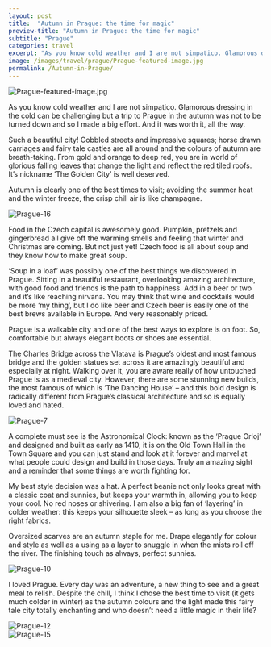 ```yaml
---
layout: post
title:  "Autumn in Prague: the time for magic"
preview-title: "Autumn in Prague: the time for magic"
subtitle: "Prague"
categories: travel 
excerpt: "As you know cold weather and I are not simpatico. Glamorous dressing in the cold can be challenging but a trip to Prague in the autumn was not to be turned down and so I made a big effort. And it was worth it, all the way."
image: /images/travel/prague/Prague-featured-image.jpg
permalink: /Autumn-in-Prague/
---
```

 <img src="/images/travel/prague/Prague-featured-image.jpg" alt="Prague-featured-image.jpg">
 

 As you know cold weather and I are not simpatico. Glamorous dressing in the cold can be challenging but a trip to Prague in the autumn was not to be turned down and so I made a big effort. And it was worth it, all the way.

Such a beautiful city! Cobbled streets and impressive squares; horse drawn carriages and fairy tale castles are all around and the colours of autumn are breath-taking. From gold and orange to deep red, you are in world of glorious falling leaves that change the light and reflect the red tiled roofs. It’s nickname ‘The Golden City’ is well deserved. 

Autumn is clearly one of the best times to visit; avoiding the summer heat and the winter freeze, the crisp chill air is like champagne.

<div class="row no-gutters">
    <div class="col-sm-6">
        <div class="post-left-image" style="background: url(../images/travel/prague/Prague-1.jpg) no-repeat; background-size: cover; margin-right: 0.5rem; max-height: 550px !important"></div>
    </div>
    <div class="col-sm-6">
        <div class="post-right-image" style="background: url(../images/travel/prague/Prague-2.jpg) no-repeat; background-size: cover; margin-left: 0.5rem; max-height: 550px !important"></div>
    </div>
</div>

 <img src="/images/travel/prague/Prague-16.jpg" alt="Prague-16">

 Food in the Czech capital is awesomely good. Pumpkin, pretzels and gingerbread all give off the warming smells and feeling that winter and Christmas are coming. But not just yet! Czech food is all about soup and they know how to make great soup. 

‘Soup in a loaf’ was possibly one of the best things we discovered in Prague. Sitting in a beautiful restaurant, overlooking amazing architecture, with good food and friends is the path to happiness. Add in a beer or two and it’s like reaching nirvana. You may think that wine and cocktails would be more ‘my thing’, but I do like beer and Czech beer is easily one of the best brews available in Europe. And very reasonably priced.

<div class="row no-gutters">
    <div class="col-sm-6">
        <div class="post-left-image" style="background: url(../images/travel/prague/Prague-5.jpg) no-repeat; background-size: cover; margin-right: 0.5rem; max-height: 550px !important"></div>
    </div>
    <div class="col-sm-6">
        <div class="post-right-image" style="background: url(../images/travel/prague/Prague-4.jpg) no-repeat; background-size: cover; margin-left: 0.5rem; max-height: 550px !important"></div>
    </div>
</div>

Prague is a walkable city and one of the best ways to explore is on foot. So, comfortable but always elegant boots or shoes are essential.

The Charles Bridge across the Vlatava is Prague’s oldest and most famous bridge and the golden statues set across it are amazingly beautiful and especially at night.  Walking over it, you are aware really of how untouched Prague is as a medieval city. However, there are some stunning new builds, the most famous of which is ’The Dancing House’ – and this bold design is radically different from Prague’s classical architecture and so is equally loved and hated.

<img src="/images/travel/prague/Prague-7.jpg" alt="Prague-7">

<div class="row no-gutters">
    <div class="col-sm-6">
        <div class="post-left-image" style="background: url(../images/travel/prague/Prague-19.jpg) no-repeat; background-size: cover; margin-right: 0.5rem; max-height: 550px !important"></div>
    </div>
    <div class="col-sm-6">
        <div class="post-right-image" style="background: url(../images/travel/prague/Prague-8.jpg) no-repeat; background-size: cover; margin-left: 0.5rem; max-height: 550px !important"></div>
    </div>
</div>

A complete must see is the Astronomical Clock: known as the ‘Prague Orloj’ and designed and built as early as 1410, it is on the Old Town Hall in the Town Square and you can just stand and look at it forever and marvel at what people could design and build in those days.  Truly an amazing sight and a reminder that some things are worth fighting for.

<div class="row no-gutters">
    <div class="col-sm-6">
        <div class="post-left-image" style="background: url(../images/travel/prague/Prague-9.jpg) no-repeat; background-size: cover; margin-right: 0.5rem; max-height: 600px !important"></div>
    </div>
    <div class="col-sm-6">
        <div class="post-right-image" style="background: url(../images/travel/prague/Prague-18.jpg) no-repeat; background-size: cover; margin-left: 0.5rem; max-height: 600px !important"></div>
    </div>
</div>

My best style decision was a hat. A perfect beanie not only looks great with a classic coat and sunnies, but keeps your warmth in, allowing you to keep your cool. No red noses or shivering. I am also a big fan of ‘layering’ in colder weather: this keeps your silhouette sleek – as long as you choose the right fabrics. 

Oversized scarves are an autumn staple for me. Drape elegantly for colour and style as well as a using as a layer to snuggle in when the mists roll off the river. The finishing touch as always, perfect sunnies.

<img src="/images/travel/prague/Prague-10.jpg" alt="Prague-10">

<div class="row no-gutters">
    <div class="col-sm-6">
        <div class="post-left-image" style="background: url(../images/travel/prague/Prague-11.jpg) no-repeat; background-size: cover; margin-right: 0.5rem;"></div>
    </div>
    <div class="col-sm-6">
        <div class="post-right-image" style="background: url(../images/travel/prague/Prague-14.jpg) no-repeat; background-size: cover; margin-left: 0.5rem;"></div>
    </div>
</div>

I loved Prague. Every day was an adventure, a new thing to see and a great meal to relish. Despite the chill, I think I chose the best time to visit (it gets much colder in winter) as the autumn colours and the light made this fairy tale city totally enchanting and who doesn’t need a little magic in their life?

<img src="/images/travel/prague/Prague-12.jpg" alt="Prague-12">

<div class="row no-gutters">
    <div class="col-sm-6">
        <div class="post-left-image" style="background: url(../images/travel/prague/Prague-13.jpg) no-repeat; background-size: cover; margin-right: 0.5rem;"></div>
    </div>
    <div class="col-sm-6">
        <div class="post-right-image" style="background: url(../images/travel/prague/FullSizeRender.jpg) no-repeat; background-size: cover; margin-left: 0.5rem;"></div>
    </div>
</div>

<img src="/images/travel/prague/Prague-15.jpg" alt="Prague-15">